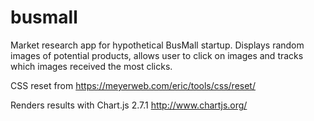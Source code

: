 # busmall

Market research app for hypothetical BusMall startup. Displays random images of potential products, allows user to click on images and tracks which images received the most clicks.

CSS reset from https://meyerweb.com/eric/tools/css/reset/

Renders results with Chart.js 2.7.1  http://www.chartjs.org/
